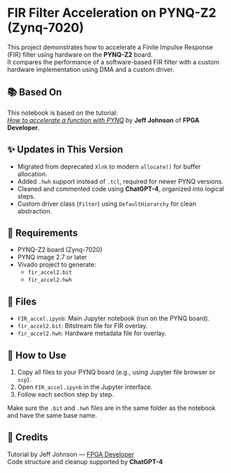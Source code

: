 # FIR Filter Acceleration on PYNQ-Z2 (Zynq-7020)

This project demonstrates how to accelerate a Finite Impulse Response (FIR) filter using hardware on the **PYNQ-Z2** board.  
It compares the performance of a software-based FIR filter with a custom hardware implementation using DMA and a custom driver.

## 📚 Based On

This notebook is based on the tutorial:  
[*How to accelerate a function with PYNQ*](https://www.youtube.com/watch?v=PwG037LuNvA) by **Jeff Johnson** of **FPGA Developer**.

## ✨ Updates in This Version

- Migrated from deprecated `Xlnk` to modern `allocate()` for buffer allocation.
- Added `.hwh` support instead of `.tcl`, required for newer PYNQ versions.
- Cleaned and commented code using **ChatGPT-4**, organized into logical steps.
- Custom driver class (`Filter`) using `DefaultHierarchy` for clean abstraction.

## 🔧 Requirements

- PYNQ-Z2 board (Zynq-7020)
- PYNQ image 2.7 or later
- Vivado project to generate:
  - `fir_accel2.bit`
  - `fir_accel2.hwh`

## 📁 Files

- `FIR_accel.ipynb`: Main Jupyter notebook (run on the PYNQ board).
- `fir_accel2.bit`: Bitstream file for FIR overlay.
- `fir_accel2.hwh`: Hardware metadata file for overlay.

## 🚀 How to Use

1. Copy all files to your PYNQ board (e.g., using Jupyter file browser or `scp`).
2. Open `FIR_accel.ipynb` in the Jupyter interface.
3. Follow each section step by step.

Make sure the `.bit` and `.hwh` files are in the same folder as the notebook and have the same base name.

## 🤝 Credits

Tutorial by Jeff Johnson — [FPGA Developer](https://www.youtube.com/c/FPGAdeveloper)  
Code structure and cleanup supported by **ChatGPT-4**